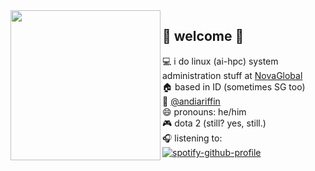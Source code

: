 <img align="left" width="240" src="https://user-images.githubusercontent.com/16325997/113520303-f411f900-9546-11eb-9261-243a40e417bc.png">

## 🍻 welcome 🍻

💻  i do linux (ai-hpc) system administration stuff at [NovaGlobal](https://novaglobal.com.sg)  
🏠  based in ID (sometimes SG too)  
🐥  [@andiariffin](https://twitter.com/andiariffin)    
😄  pronouns: he/him  
🎮  dota 2 (still? yes, still.)  
🎧  listening to:  
[![spotify-github-profile](https://spotify-github-profile.vercel.app/api/view?uid=22zl34eyhixgrxpmuthlwyhiy&cover_image=true&theme=natemoo-re&bar_color=ff0000&bar_color_cover=true)](https://github.com/kittinan/spotify-github-profile)


